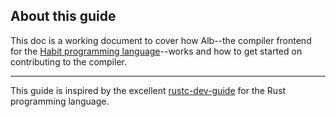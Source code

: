 ## About this guide

This doc is a working document to cover how Alb--the compiler frontend for the [Habit programming language](https://www.habit-lang.org/)--works and how to get started on contributing to the compiler.



---

This guide is inspired by the excellent [rustc-dev-guide](https://rustc-dev-guide.rust-lang.org/) for the Rust programming language.

